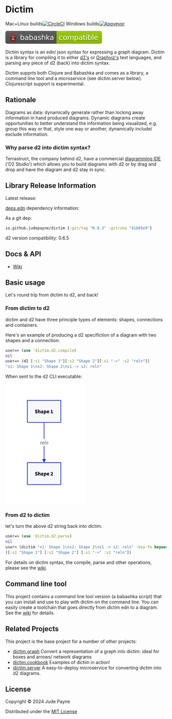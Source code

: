 # Dictim


Mac+Linux builds[![CircleCI](https://dl.circleci.com/status-badge/img/gh/judepayne/dictim/tree/main.svg?style=svg)](https://dl.circleci.com/status-badge/redirect/gh/judepayne/dictim/tree/main)
Windows builds[![Appveyor](https://ci.appveyor.com/api/projects/status/lsq4ewo3qcsw6wk5?svg=true)](https://ci.appveyor.com/project/judepayne/dictim)

[![bb compatible](https://raw.githubusercontent.com/babashka/babashka/master/logo/badge.svg)](https://babashka.org)

Dictim syntax is an edn/ json syntax for expressing a graph diagram. Dictim is a library for compiling it to either [d2's](https://github.com/terrastruct/d2) or [Graphviz's](https://graphviz.org) text languages, and parsing any piece of d2 (back) into dictim syntax.

Dictim supprts both Clojure and Babashka and comes as a library, a command line tool and a microservice (see dictim.server below). Clojurescript support is experimental.

## Rationale

Diagrams as data: dynamically generate rather than locking away information in hand produced diagrams. Dynamic diagrams create opportunities to better understand the information being visualized, e.g. group this way or that, style one way or another, dynamically include/ exclude information.

### Why parse d2 into dictim syntax?

Terrastruct, the company behind d2, have a commercial [diagramming IDE](https://terrastruct.com) ('D2 Studio') which allows you to build diagrams with d2 or by drag and drop and have the diagram and d2 stay in sync.

## Library Release Information

Latest release:

[deps.edn](https://clojure.org/reference/deps_and_cli) dependency information:

As a git dep:

```clojure
io.github.judepayne/dictim {:git/tag "0.8.3" :git/sha "41b05e9"}
```

d2 version compatibility: 0.6.5


## Docs & API

* [Wiki](https://github.com/judepayne/dictim/wiki)


## Basic usage

Let's round trip from dictim to d2, and back!

### From dictim to d2

dictim and d2 have three principle types of elements: shapes, connections and containers.

Here's an example of producing a d2 specifiction of a diagram with two shapes and a connection:

```clojure
user=> (use 'dictim.d2.compile)
nil
user=> (d2 [:s1 "Shape 1"][:s2 "Shape 2"][:s1 "->" :s2 "reln"])
"s1: Shape 1\ns2: Shape 2\ns1 -> s2: reln"

```

When sent to the d2 CLI executable:

<img src="img/ex1.png" width="250">

### From d2 to dictim

let's turn the above d2 string back into dictim.

```clojure
user=> (use 'dictim.d2.parse)
nil
user> (dictim "s1: Shape 1\ns2: Shape 2\ns1 -> s2: reln" :key-fn keyword)
([:s1 "Shape 1"] [:s2 "Shape 2"] [:s1 "->" :s2 "reln"])

```

For details on dictim syntax, the compile, parse and other operations, please see the [wiki](https://github.com/judepayne/dictim/wiki).


## Command line tool

This project contains a command line tool version (a babashka script) that you can install and use to play with dictim on the command line. You can easily create a toolchain that goes directly from dictim edn to a diagram. See the [wiki](https://github.com/judepayne/dictim/wiki/Command-Line) for details.


## Related Projects

This project is the base project for a number of other projects:

- [dictim.graph](https://github.com/judepayne/dictim.graph) Convert a representation of a graph into dictim: ideal for boxes and arrows/ network diagrams
- [dictim.cookbook](https://github.com/judepayne/dictim.cookbook) Examples of dictim in action!
- [dictim.server](https://github.com/judepayne/dictim.server) A easy-to-deploy microservice for converting dictim into d2 diagrams.


## License

Copyright © 2024 Jude Payne

Distributed under the [MIT License](http://opensource.org/licenses/MIT)

